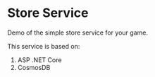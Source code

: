 # Store Service

Demo of the simple store service for your game.

This service is based on:
1. ASP .NET Core
1. CosmosDB